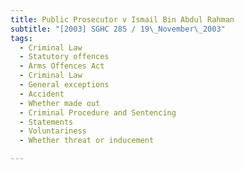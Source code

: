 ```yaml
---
title: Public Prosecutor v Ismail Bin Abdul Rahman 
subtitle: "[2003] SGHC 285 / 19\_November\_2003"
tags:
  - Criminal Law
  - Statutory offences
  - Arms Offences Act
  - Criminal Law
  - General exceptions
  - Accident
  - Whether made out
  - Criminal Procedure and Sentencing
  - Statements
  - Voluntariness
  - Whether threat or inducement

---
```


